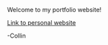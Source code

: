 Welcome to my portfolio website!

[Link to personal website](https://collindang88.github.io/ "Personal Website")

-Collin